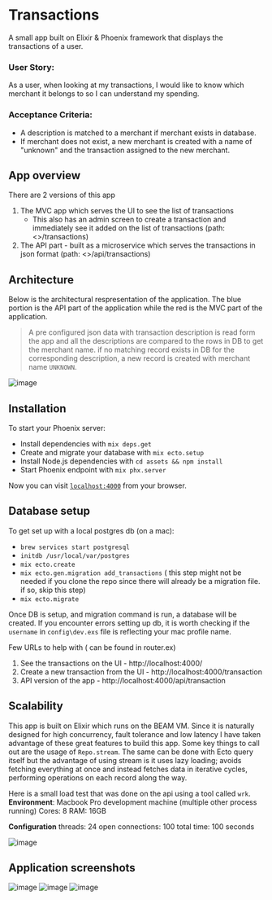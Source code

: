 # Transactions

A small app built on Elixir & Phoenix framework that displays the transactions of a user.

### User Story:
As a user, when looking at my transactions, I would like to know which merchant it belongs to so I can understand my spending.
### Acceptance Criteria:
- A description is matched to a merchant if merchant exists in database.
- If merchant does not exist, a new merchant is created with a name of "unknown" and the transaction assigned to the new merchant.

## App overview

There are 2 versions of this app

1. The MVC app which serves the UI to see the list of transactions
    - This also has an admin screen to create a transaction and immediately see it added on the list of transactions (path: <<hostname>>/transactions)
2. The API part - built as a microservice which serves the transactions in json format (path: <<hostname>>/api/transactions)

## Architecture

Below is the architectural respresentation of the application. The blue portion is the API part of the application while the red is the MVC part of the application.

> A pre configured json data with transaction description is read form the app and all the descriptions are compared to the rows in DB to get the merchant name. if no matching record exists in DB for the corresponding description, a new record is created with merchant name `UNKNOWN`. 

![image](https://user-images.githubusercontent.com/32263069/50113614-5f324700-023a-11e9-9e93-0a90f2e8ed69.png)

## Installation

To start your Phoenix server:

  * Install dependencies with `mix deps.get`
  * Create and migrate your database with `mix ecto.setup`
  * Install Node.js dependencies with `cd assets && npm install`
  * Start Phoenix endpoint with `mix phx.server`

Now you can visit [`localhost:4000`](http://localhost:4000) from your browser.

## Database setup

To get set up with a local postgres db (on a mac):

  * `brew services start postgresql`
  * `initdb /usr/local/var/postgres`
  * `mix ecto.create`
  * `mix ecto.gen.migration add_transactions` ( this step might not be needed if you clone the repo since there will already be a migration file. if so, skip this step)
  * `mix ecto.migrate`

Once DB is setup, and migration command is run, a database will be created. If you encounter errors setting up db, it is worth checking if the `username` in `config\dev.exs` file is reflecting your mac profile name.  


Few URLs to help with ( can be found in router.ex)

1. See the transactions on the UI - http://localhost:4000/
2. Create a new transaction from the UI - http://localhost:4000/transaction
3. API version of the app - http://localhost:4000/api/transaction

## Scalability

This app is built on Elixir which runs on the BEAM VM. Since it is naturally designed for high concurrency, fault tolerance and low latency I have taken advantage of these great features to build this app. Some key things to call out are the usage of `Repo.stream`. The same can be done with Ecto query itself but the advantage of using stream is it uses lazy loading; avoids fetching everything at once and instead fetches data in iterative cycles, performing operations on each record along the way. 

Here is a small load test that was done on the api using a tool called `wrk`. 
**Environment**: Macbook Pro development machine (multiple other process running)
Cores: 8
RAM: 16GB

**Configuration**
threads: 24
open connections: 100
total time: 100 seconds

![image](https://user-images.githubusercontent.com/32263069/50113493-f9de5600-0239-11e9-8e27-40aa61d96cb6.png)

## Application screenshots

![image](https://user-images.githubusercontent.com/32263069/50114184-d4524c00-023b-11e9-905f-1b32374fafda.png)
![image](https://user-images.githubusercontent.com/32263069/50113924-38284500-023b-11e9-8a09-fe536ed8b7d8.png)
![image](https://user-images.githubusercontent.com/32263069/50114240-f5b33800-023b-11e9-86ed-55e06a4a3786.png)

